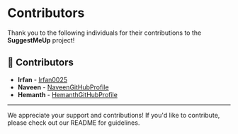 # Contributors

Thank you to the following individuals for their contributions to the **SuggestMeUp** project!

## 🎉 Contributors

- **Irfan** - [Irfan0025](https://github.com/Irfan0025)
- **Naveen** - [NaveenGitHubProfile](https://github.com/NaveenGitHubProfile) 
- **Hemanth** - [HemanthGitHubProfile](https://github.com/HemanthGitHubProfile)

---

We appreciate your support and contributions! If you'd like to contribute, please check out our README for guidelines.
